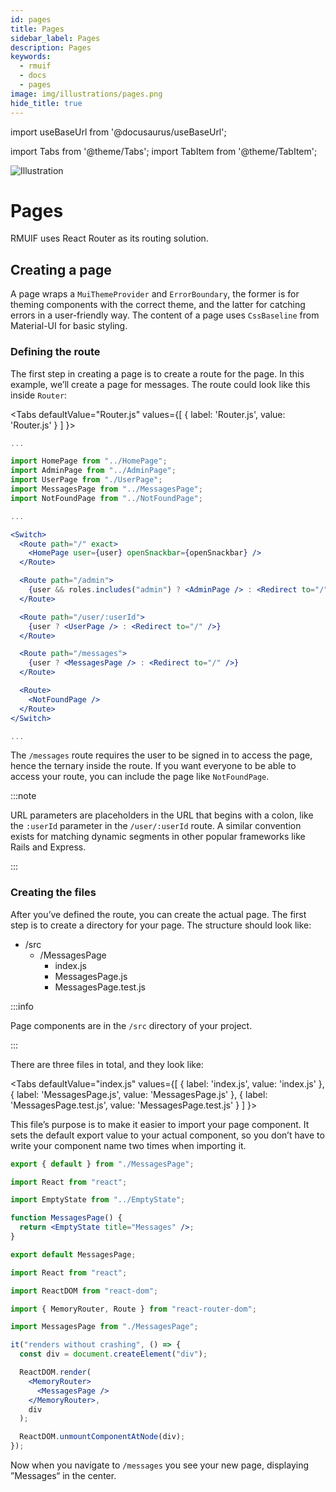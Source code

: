 ```yaml
---
id: pages
title: Pages
sidebar_label: Pages
description: Pages
keywords:
  - rmuif
  - docs
  - pages
image: img/illustrations/pages.png
hide_title: true
---
```


import useBaseUrl from '@docusaurus/useBaseUrl';

import Tabs from '@theme/Tabs';
import TabItem from '@theme/TabItem';

<div style={{ textAlign: "center" }}>
  <img style={{ width: "75%", marginBottom: "32px" }} alt="Illustration" src={useBaseUrl('img/illustrations/pages.svg')} />
  <h1>Pages</h1>
  <p>
    RMUIF uses React Router as its routing solution.
  </p>
</div>

## Creating a page

A page wraps a `MuiThemeProvider` and `ErrorBoundary`, the former is for theming components with the correct theme, and the latter for catching errors in a user-friendly way. The content of a page uses `CssBaseline` from Material-UI for basic styling.

### Defining the route

The first step in creating a page is to create a route for the page. In this example, we’ll create a page for messages. The route could look like this inside `Router`:

<Tabs
defaultValue="Router.js"
values={[
{ label: 'Router.js', value: 'Router.js' }
]
}>
<TabItem value="Router.js">

```jsx {6,24-26}
...

import HomePage from "../HomePage";
import AdminPage from "../AdminPage";
import UserPage from "./UserPage";
import MessagesPage from "../MessagesPage";
import NotFoundPage from "../NotFoundPage";

...

<Switch>
  <Route path="/" exact>
    <HomePage user={user} openSnackbar={openSnackbar} />
  </Route>

  <Route path="/admin">
    {user && roles.includes("admin") ? <AdminPage /> : <Redirect to="/" />}
  </Route>

  <Route path="/user/:userId">
    {user ? <UserPage /> : <Redirect to="/" />}
  </Route>

  <Route path="/messages">
    {user ? <MessagesPage /> : <Redirect to="/" />}
  </Route>

  <Route>
    <NotFoundPage />
  </Route>
</Switch>

...
```

</TabItem>
</Tabs>

The `/messages` route requires the user to be signed in to access the page, hence the ternary inside the route. If you want everyone to be able to access your route, you can include the page like `NotFoundPage`.

:::note

URL parameters are placeholders in the URL that begins with a colon, like the `:userId` parameter in the `/user/:userId` route. A similar convention exists for matching dynamic segments in other popular frameworks like Rails and Express.

:::

### Creating the files

After you’ve defined the route, you can create the actual page. The first step is to create a directory for your page. The structure should look like:

- /src
  - /MessagesPage
    - index.js
    - MessagesPage.js
    - MessagesPage.test.js

:::info

Page components are in the `/src` directory of your project.

:::

There are three files in total, and they look like:

<Tabs
defaultValue="index.js"
values={[
{ label: 'index.js', value: 'index.js' },
{ label: 'MessagesPage.js', value: 'MessagesPage.js' },
{ label: 'MessagesPage.test.js', value: 'MessagesPage.test.js' }
]
}>
<TabItem value="index.js">

This file’s purpose is to make it easier to import your page component. It sets the default export value to your actual component, so you don’t have to write your component name two times when importing it.

```jsx
export { default } from "./MessagesPage";
```

</TabItem>
<TabItem value="MessagesPage.js">

```jsx
import React from "react";

import EmptyState from "../EmptyState";

function MessagesPage() {
  return <EmptyState title="Messages" />;
}

export default MessagesPage;
```

</TabItem>
<TabItem value="MessagesPage.test.js">

```jsx
import React from "react";

import ReactDOM from "react-dom";

import { MemoryRouter, Route } from "react-router-dom";

import MessagesPage from "./MessagesPage";

it("renders without crashing", () => {
  const div = document.createElement("div");

  ReactDOM.render(
    <MemoryRouter>
      <MessagesPage />
    </MemoryRouter>,
    div
  );

  ReactDOM.unmountComponentAtNode(div);
});
```

</TabItem>
</Tabs>

Now when you navigate to `/messages` you see your new page, displaying ”Messages“ in the center.
